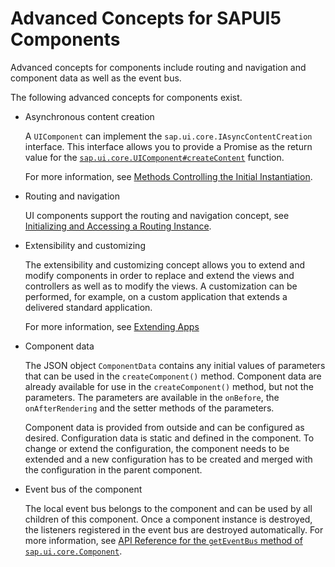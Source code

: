 <!-- loioecbc417ff264498b96bc364c53280242 -->

# Advanced Concepts for SAPUI5 Components

Advanced concepts for components include routing and navigation and component data as well as the event bus.

The following advanced concepts for components exist.

-   Asynchronous content creation

    A `UIComponent` can implement the `sap.ui.core.IAsyncContentCreation` interface. This interface allows you to provide a Promise as the return value for the [`sap.ui.core.UIComponent#createContent`](https://ui5.sap.com/#/api/sap.ui.core.UIComponent/methods/createContent) function.

    For more information, see [Methods Controlling the Initial Instantiation](methods-controlling-the-initial-instantiation-b430345.md).

-   Routing and navigation

    UI components support the routing and navigation concept, see [Initializing and Accessing a Routing Instance](initializing-and-accessing-a-routing-instance-acdb6cd.md).

-   Extensibility and customizing

    The extensibility and customizing concept allows you to extend and modify components in order to replace and extend the views and controllers as well as to modify the views. A customization can be performed, for example, on a custom application that extends a delivered standard application.

    For more information, see [Extending Apps](../08_Extending_SAPUI5_Applications/extending-apps-a264a9a.md)

-   Component data

    The JSON object `ComponentData` contains any initial values of parameters that can be used in the `createComponent()` method. Component data are already available for use in the `createComponent()` method, but not the parameters. The parameters are available in the `onBefore`, the `onAfterRendering` and the setter methods of the parameters.

    Component data is provided from outside and can be configured as desired. Configuration data is static and defined in the component. To change or extend the configuration, the component needs to be extended and a new configuration has to be created and merged with the configuration in the parent component.

-   Event bus of the component

    The local event bus belongs to the component and can be used by all children of this component. Once a component instance is destroyed, the listeners registered in the event bus are destroyed automatically. For more information, see [API Reference for the `getEventBus` method of `sap.ui.core.Component`](https://ui5.sap.com/#/api/sap.ui.core.Component/methods/getEventBus). 


